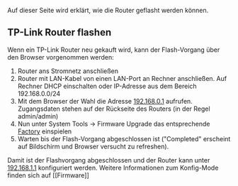 Auf dieser Seite wird erklärt, wie die Router geflasht werden können.

## TP-Link Router flashen

Wenn ein TP-Link Router neu gekauft wird, kann der Flash-Vorgang über den Browser vorgenommen werden:

1. Router ans Stromnetz anschließen
2. Router mit LAN-Kabel von einen LAN-Port an Rechner anschließen. Auf Rechner DHCP einschalten oder IP-Adresse aus dem Bereich 192.168.0.0/24
3. Mit dem Browser der Wahl die Adresse [192.168.0.1](http://192.168.0.1) aufrufen. Zugangsdaten stehen auf der Rückseite des Routers (in der Regel admin/admin)
4. Nun unter System Tools -> Firmware Upgrade das entsprechende [Factory](http://downloads.bremen.freifunk.net/firmware/stable/factory/) einspielen
5. Warten bis der Flash-Vorgang abgeschlossen ist ("Completed" erscheint auf Bildschirm und Browser versucht zu refreshen).

Damit ist der Flashvorgang abgeschlossen und der Router kann unter [192.168.1.1](http://192.168.1.1) konfiguriert werden. Weitere Informationen zum Konfig-Mode finden sich auf [[Firmware]] 
